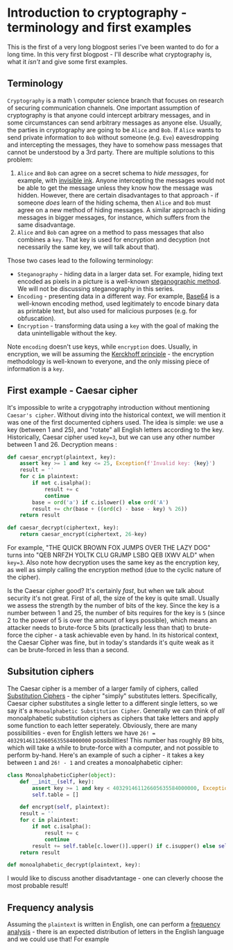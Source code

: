 # Introduction to cryptography - terminology and first examples
This is the first of a very long blogpost series I've been wanted to do for a long time.
In this very first blogpost - I'll describe what cryptography is, what it *isn't* and give some first examples.

## Terminology
`Cryptography` is a math \ computer science branch that focuses on research of securing communication channels.
One important assumption of cryptography is that anyone could intercept arbitrary messages, and in some circumstances can send arbitrary messages as anyone else.
Usually, the parties in cryptography are going to be `Alice` and `Bob`. If `Alice` wants to send private information to `Bob` without someone (e.g. `Eve`) eavesdropping and intercepting the messages, they have to somehow pass messages that cannot be understood by a 3rd party.
There are multiple solutions to this problem:
1. `Alice` and `Bob` can agree on a secret schema to *hide messages*, for example, with [invisible ink](https://en.wikipedia.org/wiki/Invisible_ink). Anyone intercepting the messages would not be able to get the message unless they know how the message was hidden. However, there are certain disadvantages to that approach - if someone *does* learn of the hiding schema, then `Alice` and `Bob` must agree on a new method of hiding messages. A similar approach is hiding messages in bigger messages, for instance, which suffers from the same disadvantage.
2. `Alice` and `Bob` can agree on a method to pass messages that also combines a `key`. That key is used for encryption and decyption (not necessarily the same key, we will talk about that).

Those two cases lead to the following terminology:
- `Steganography` - hiding data in a larger data set. For example, hiding text encoded as pixels in a picture is a well-known [steganographic method](https://en.wikipedia.org/wiki/Steganography). We will not be discussing steganography in this series.
- `Encoding` - presenting data in a different way. For example, [Base64](https://en.wikipedia.org/wiki/Base64) is a well-known encoding method, used legitimately to encode binary data as printable text, but also used for malicious purposes (e.g. for obfuscation).
- `Encryption` - transforming data using a `key` with the goal of making the data unintelligable without the key.

Note `encoding` doesn't use keys, while `encryption` does. Usually, in encryption, we will be assuming the [Kerckhoff principle](https://en.wikipedia.org/wiki/Kerckhoffs%27s_principle) - the encryption methodology is well-known to everyone, and the only missing piece of information is a `key`.

## First example - Caesar cipher
It's impossible to write a crypgotraphy introduction without mentioning `Caesar's cipher`. Without diving into the historical context, we will mention it was one of the first documented ciphers used.
The idea is simple: we use a key (between 1 and 25), and "rotate" all English letters according to the key. Historically, Caesar cipher used `key=3`, but we can use any other number between 1 and 26.
Decryption means :

```python
def caesar_encrypt(plaintext, key):
    assert key >= 1 and key <= 25, Exception(f'Invalid key: {key}')
    result = ''
    for c in plaintext:
        if not c.isalpha():
            result += c
            continue
        base = ord('a') if c.islower() else ord('A')
        result += chr(base + ((ord(c) - base - key) % 26))
    return result

def caesar_decrypt(ciphertext, key):
    return caesar_encrypt(ciphertext, 26-key)
```

For example, "THE QUICK BROWN FOX JUMPS OVER THE LAZY DOG" turns into "QEB NRFZH YOLTK CLU GRJMP LSBO QEB IXWV ALD" when `key=3`.
Also note how decryption uses the same key as the encryption key, as well as simply calling the encryption method (due to the cyclic nature of the cipher).

Is the Caesar cipher good? It's certainly *fast*, but when we talk about security it's not great.
First of all, the size of the key is quite small. Usually we assess the strength by the number of bits of the key. Since the key is a number between 1 and 25, the number of bits requires for the key is `5` (since 2 to the power of 5 is over the amount of keys possible), which means an attacker needs to brute-force 5 bits (practically less than that) to brute-force the cipher - a task achievable even by hand.
In its historical context, the Caesar Cipher was fine, but in today's standards it's quite weak as it can be brute-forced in less than a second.

## Subsitution ciphers
The Caesar cipher is a member of a larger family of ciphers, called [Substitution Ciphers](https://en.wikipedia.org/wiki/Substitution_cipher) - the cipher "simply" substitutes letters.
Specifically, Caesar cipher substitutes a single letter to a different single letters, so we say it's a `Monoalphabetic Substitution Cipher`.
Generally we can think of *all* monoalphabetic substitution ciphers as ciphers that take letters and apply some function to each letter seperately.
Obviously, there are many possibilities - even for English letters we have `26! = 403291461126605635584000000` possibilities! This number has roughly 89 bits, which will take a while to brute-force with a computer, and not possible to perform by-hand.
Here's an example of such a cipher - it takes a key between `1` and `26! - 1` and creates a monoalphabetic cipher:

```python
class MonoalphabeticCipher(object):
    def __init__(self, key):
        assert key >= 1 and key < 403291461126605635584000000, Exception(f'Invalid key: {key}')
        self.table = []

    def encrypt(self, plaintext):
    result = ''
    for c in plaintext:
        if not c.isalpha():
            result += c
            continue
        result += self.table[c.lower()].upper() if c.isupper() else self.table[c]
    return result

def monoalphabetic_decrypt(plaintext, key):
```


I would like to discuss another disadvtantage - one can cleverly choose the most probable result!

## Frequency analysis
Assuming the `plaintext` is written in English, one can perform a [frequency analysis](https://en.wikipedia.org/wiki/Frequency_analysis) - there is an expected distribution of letters in the English language and we could use that! For example



